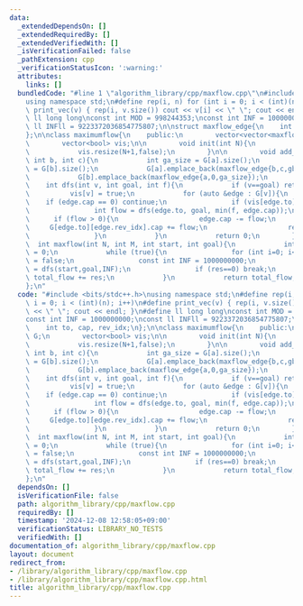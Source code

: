 ```yaml
---
data:
  _extendedDependsOn: []
  _extendedRequiredBy: []
  _extendedVerifiedWith: []
  _isVerificationFailed: false
  _pathExtension: cpp
  _verificationStatusIcon: ':warning:'
  attributes:
    links: []
  bundledCode: "#line 1 \"algorithm_library/cpp/maxflow.cpp\"\n#include <bits/stdc++.h>\n\
    using namespace std;\n#define rep(i, n) for (int i = 0; i < (int)(n); i++)\n#define\
    \ print_vec(v) { rep(i, v.size()) cout << v[i] << \" \"; cout << endl; }\n#define\
    \ ll long long\nconst int MOD = 998244353;\nconst int INF = 1000000000;\nconst\
    \ ll INFll = 9223372036854775807;\n\nstruct maxflow_edge{\n    int to, cap, rev_idx;\n\
    };\n\nclass maximumflow{\n    public:\n        vector<vector<maxflow_edge>> G;\n\
    \        vector<bool> vis;\n\n        void init(int N){\n            G.resize(N+1);\n\
    \            vis.resize(N+1,false);\n        }\n\n        void add_edge(int a,\
    \ int b, int c){\n            int ga_size = G[a].size();\n            int gb_size\
    \ = G[b].size();\n            G[a].emplace_back(maxflow_edge{b,c,gb_size});\n\
    \            G[b].emplace_back(maxflow_edge{a,0,ga_size});\n        }\n\n    \
    \    int dfs(int v, int goal, int f){\n            if (v==goal) return f;\n  \
    \          vis[v] = true;\n            for (auto &edge : G[v]){\n            \
    \    if (edge.cap == 0) continue;\n                if (vis[edge.to]) continue;\n\
    \                int flow = dfs(edge.to, goal, min(f, edge.cap));\n          \
    \      if (flow > 0){\n                    edge.cap -= flow;\n               \
    \     G[edge.to][edge.rev_idx].cap += flow;\n                    return flow;\n\
    \                }\n            }\n            return 0;\n        }\n\n      \
    \  int maxflow(int N, int M, int start, int goal){\n            int total_flow\
    \ = 0;\n            while (true){\n                for (int i=0; i<=N; i++) vis[i]\
    \ = false;\n                const int INF = 1000000000;\n                int res\
    \ = dfs(start,goal,INF);\n                if (res==0) break;\n               \
    \ total_flow += res;\n            }\n            return total_flow;\n        }\n\
    };\n"
  code: "#include <bits/stdc++.h>\nusing namespace std;\n#define rep(i, n) for (int\
    \ i = 0; i < (int)(n); i++)\n#define print_vec(v) { rep(i, v.size()) cout << v[i]\
    \ << \" \"; cout << endl; }\n#define ll long long\nconst int MOD = 998244353;\n\
    const int INF = 1000000000;\nconst ll INFll = 9223372036854775807;\n\nstruct maxflow_edge{\n\
    \    int to, cap, rev_idx;\n};\n\nclass maximumflow{\n    public:\n        vector<vector<maxflow_edge>>\
    \ G;\n        vector<bool> vis;\n\n        void init(int N){\n            G.resize(N+1);\n\
    \            vis.resize(N+1,false);\n        }\n\n        void add_edge(int a,\
    \ int b, int c){\n            int ga_size = G[a].size();\n            int gb_size\
    \ = G[b].size();\n            G[a].emplace_back(maxflow_edge{b,c,gb_size});\n\
    \            G[b].emplace_back(maxflow_edge{a,0,ga_size});\n        }\n\n    \
    \    int dfs(int v, int goal, int f){\n            if (v==goal) return f;\n  \
    \          vis[v] = true;\n            for (auto &edge : G[v]){\n            \
    \    if (edge.cap == 0) continue;\n                if (vis[edge.to]) continue;\n\
    \                int flow = dfs(edge.to, goal, min(f, edge.cap));\n          \
    \      if (flow > 0){\n                    edge.cap -= flow;\n               \
    \     G[edge.to][edge.rev_idx].cap += flow;\n                    return flow;\n\
    \                }\n            }\n            return 0;\n        }\n\n      \
    \  int maxflow(int N, int M, int start, int goal){\n            int total_flow\
    \ = 0;\n            while (true){\n                for (int i=0; i<=N; i++) vis[i]\
    \ = false;\n                const int INF = 1000000000;\n                int res\
    \ = dfs(start,goal,INF);\n                if (res==0) break;\n               \
    \ total_flow += res;\n            }\n            return total_flow;\n        }\n\
    };\n"
  dependsOn: []
  isVerificationFile: false
  path: algorithm_library/cpp/maxflow.cpp
  requiredBy: []
  timestamp: '2024-12-08 12:58:05+09:00'
  verificationStatus: LIBRARY_NO_TESTS
  verifiedWith: []
documentation_of: algorithm_library/cpp/maxflow.cpp
layout: document
redirect_from:
- /library/algorithm_library/cpp/maxflow.cpp
- /library/algorithm_library/cpp/maxflow.cpp.html
title: algorithm_library/cpp/maxflow.cpp
---
```

